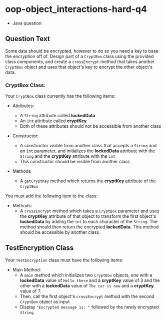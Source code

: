 # oop-object_interactions-hard-q4

- Java question

## Question Text

Some data should be encrypted, however to do so you need a key to base the encryption off of. Design part of a `CryptBox`
class using the provided class components, and create a `crossEncrypt` method that takes another `CryptBox` object and 
uses that object's key to encrypt the other object's data.

### CryptBox Class:

Your `CryptBox` class currently has the following items:

- Attributes:
    - A `String` attribute called **lockedData**
    - An `int` attribute called **cryptKey**
    - Both of these attributes should not be accessible from another class

- Constructor:
    - A constructor visible from another class that accepts a `String` and an `int` parameter, and initializes the 
      **lockedData** attribute with the `String` and the **cryptKey** attribute with the `int`
    - This constructor should be visible from another class

- Methods
    - A `getCryptKey` method which returns the **cryptKey** attribute of the `CryptBox`

You must add the following item to the class:

- Methods:
  - A `crossEncrypt` method which takes a `CryptBox` parameter and uses the **cryptKey** attribute of that object to
    transform the first object's **lockedData** by adding the `int` to each character of the `String`. The method 
    should then return the encrypted **lockedData**. This method should be accessible by another class.

## TestEncryption Class

Your `TestEncryption` class must have the following items:

- Main Method:
    - A `main` method which initializes two `CryptBox` objects, one with a **lockedData** value of `Hello there` and a 
      **cryptKey** value of 3 and the other with a **lockedData** value of `The car is new` and a **cryptKey** value
      of 7.
    - Then, call the first object's `crossEncrypt` method with the second `CryptBox` object as input
    - Display `"Encrypted message is: "` followed by the newly encrypted `String`
